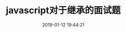 ---
title: javascript对于继承的面试题
date: 2019-01-12 19:44:21
tags: [InterviewQuestion, JavaScript]
categories: [InterviewQuestion]
description: javascript对于继承的面试题
---